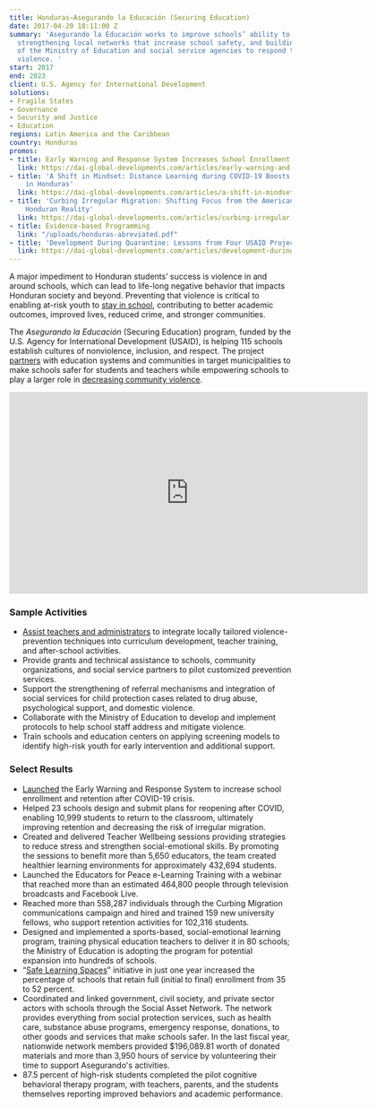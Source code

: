 ```yaml
---
title: Honduras—Asegurando la Educación (Securing Education)
date: 2017-04-20 18:11:00 Z
summary: 'Asegurando la Educación works to improve schools’ ability to prevent violence,
  strengthening local networks that increase school safety, and building the capacity
  of the Ministry of Education and social service agencies to respond to school-based
  violence. '
start: 2017
end: 2023
client: U.S. Agency for International Development
solutions:
- Fragile States
- Governance
- Security and Justice
- Education
regions: Latin America and the Caribbean
country: Honduras
promos:
- title: Early Warning and Response System Increases School Enrollment and Retention
  link: https://dai-global-developments.com/articles/early-warning-and-response-system-increases-school-enrollment-and-retention
- title: 'A Shift in Mindset: Distance Learning during COVID-19 Boosts Participation
    in Honduras'
  link: https://dai-global-developments.com/articles/a-shift-in-mindset-distance-learning-during-covid-19-boosts-participation-in-honduras
- title: 'Curbing Irregular Migration: Shifting Focus from the American Dream to the
    Honduran Reality'
  link: https://dai-global-developments.com/articles/curbing-irregular-migration-shifting-focus-from-the-american-dream-to-the-honduran-reality
- title: Evidence-based Programming
  link: "/uploads/honduras-abreviated.pdf"
- title: 'Development During Quarantine: Lessons from Four USAID Projects'
  link: https://dai-global-developments.com/articles/development-during-quarantine-lessons-from-four-usaid-projects
---
```


A major impediment to Honduran students’ success is violence in and around schools, which can lead to life-long negative behavior that impacts Honduran society and beyond. Preventing that violence is critical to enabling at-risk youth to [stay in school](https://dai-global-developments.com/articles/safe-learning-spaces-in-honduras-curb-undocumented-migration), contributing to better academic outcomes, improved lives, reduced crime, and stronger communities.

The *Asegurando la Educación* (Securing Education) program, funded by the U.S. Agency for International Development (USAID), is helping 115 schools establish cultures of nonviolence, inclusion, and respect. The project [partners]((https://eccnetwork.net/peer-violence-bullying/)) with education systems and communities in target municipalities to make schools safer for students and teachers while empowering schools to play a larger role in [decreasing community violence](https://www.baselgovernance.org/blog/el-salvadors-rule-law-election-deserves-our-support-heres-how).

<iframe src="https://player.vimeo.com/video/340415699" width="640" height="360" frameborder="0" allow="autoplay; fullscreen" allowfullscreen></iframe>

### Sample Activities

* [Assist teachers and administrators](http://dai-global-developments.com/articles/baseline-study-prompts-school-officials-to-counter-violence-in-honduras/) to integrate locally tailored violence-prevention techniques into curriculum development, teacher training, and after-school activities.
* Provide grants and technical assistance to schools, community organizations, and social service partners to pilot customized prevention services.
* Support the strengthening of referral mechanisms and integration of social services for child protection cases related to drug abuse, psychological support, and domestic violence.
* Collaborate with the Ministry of Education to develop and implement protocols to help school staff address and mitigate violence.
* Train schools and education centers on applying screening models to identify high-risk youth for early intervention and additional support.

### Select Results

* [Launched](https://dai-global-developments.com/articles/early-warning-and-response-system-increases-school-enrollment-and-retention) the Early Warning and Response System to increase school enrollment and retention after COVID-19 crisis.  
* Helped 23 schools design and submit plans for reopening after COVID, enabling 10,999 students to return to the classroom, ultimately improving retention and decreasing the risk of irregular migration.
* Created and delivered Teacher Wellbeing sessions providing strategies to reduce stress and strengthen social-emotional skills. By promoting the sessions to benefit more than 5,650 educators, the team created healthier learning environments for approximately 432,694 students.
* Launched the Educators for Peace e-Learning Training with a webinar that reached more than an estimated 464,800 people through television broadcasts and Facebook Live. 
* Reached more than 558,287 individuals through the Curbing Migration communications campaign and hired and trained 159 new university fellows, who support retention activities for 102,316 students.
* Designed and implemented a sports-based, social-emotional learning program, training physical education teachers to deliver it in 80 schools; the Ministry of Education is adopting the program for potential expansion into hundreds of schools.  
* “[Safe Learning Spaces](https://dai-global-developments.com/articles/safe-learning-spaces-in-honduras-curb-undocumented-migration)” initiative in just one year increased the percentage of schools that retain full (initial to final) enrollment from 35 to 52 percent.
* Coordinated and linked government, civil society, and private sector actors with schools through the Social Asset Network. The network provides everything from social protection services, such as health care, substance abuse programs, emergency response, donations, to other goods and services that make schools safer. In the last fiscal year, nationwide network members provided $196,089.81 worth of donated materials and more than 3,950 hours of service by volunteering their time to support Asegurando's activities. 
* 87.5 percent of high-risk students completed the pilot cognitive behavioral therapy program, with teachers, parents, and the students themselves reporting improved behaviors and academic performance.